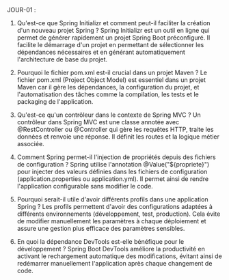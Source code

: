 JOUR-01 : 
1. Qu'est-ce que Spring Initializr et comment peut-il faciliter la création d'un nouveau projet Spring ?
Spring Initializr est un outil en ligne qui permet de générer rapidement un projet Spring Boot préconfiguré. Il facilite le démarrage d'un projet en permettant de sélectionner les dépendances nécessaires et en générant automatiquement l'architecture de base du projet.

2. Pourquoi le fichier pom.xml est-il crucial dans un projet Maven ?
Le fichier pom.xml (Project Object Model) est essentiel dans un projet Maven car il gère les dépendances, la configuration du projet, et l'automatisation des tâches comme la compilation, les tests et le packaging de l'application.

3. Qu'est-ce qu'un contrôleur dans le contexte de Spring MVC ?
Un contrôleur dans Spring MVC est une classe annotée avec @RestController ou @Controller qui gère les requêtes HTTP, traite les données et renvoie une réponse. Il définit les routes et la logique métier associée.

4. Comment Spring permet-il l'injection de propriétés depuis des fichiers de configuration ?
Spring utilise l'annotation @Value("${propriete}") pour injecter des valeurs définies dans les fichiers de configuration (application.properties ou application.yml). Il permet ainsi de rendre l'application configurable sans modifier le code.

5. Pourquoi serait-il utile d'avoir différents profils dans une application Spring ?
Les profils permettent d'avoir des configurations adaptées à différents environnements (développement, test, production). Cela évite de modifier manuellement les paramètres à chaque déploiement et assure une gestion plus efficace des paramètres sensibles.

6. En quoi la dépendance DevTools est-elle bénéfique pour le développement ?
Spring Boot DevTools améliore la productivité en activant le rechargement automatique des modifications, évitant ainsi de redémarrer manuellement l'application après chaque changement de code.
